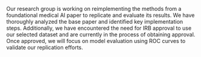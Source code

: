 Our research group is working on reimplementing the methods from a foundational medical AI paper to replicate and evaluate its results. We have thoroughly analyzed the base paper and identified key implementation steps. Additionally, we have encountered the need for IRB approval to use our selected dataset and are currently in the process of obtaining approval. Once approved, we will focus on model evaluation using ROC curves to validate our replication efforts.
